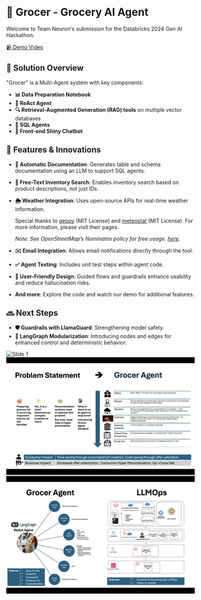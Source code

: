 # 🥬 Grocer - Grocery AI Agent

Welcome to Team Neuron's submission for the Databricks 2024 Gen AI Hackathon.

[📹 Demo Video](https://www.youtube.com/watch?v=jWJrtSschmk&ab_channel=neuron)

## 🧩 Solution Overview

"Grocer" is a Multi-Agent system with key components:

- **📊 Data Preparation Notebook**
- **🤖 ReAct Agent**
- **🔍 Retrieval-Augmented Generation (RAG) tools** on multiple vector databases
- **📝 SQL Agents**
- **💬 Front-end Shiny Chatbot**

## 🌟 Features & Innovations

- **📄 Automatic Documentation**: Generates table and schema documentation using an LLM to support SQL agents.
- **🔎 Free-Text Inventory Search**: Enables inventory search based on product descriptions, not just IDs.
- **🌦️ Weather Integration**: Uses open-source APIs for real-time weather information.

   Special thanks to [geopy](https://github.com/geopy/geopy) (MIT License) and [meteostat](https://github.com/meteostat/meteostat-python) (MIT License). For more information, please visit their pages.

   *Note: See OpenStreetMap’s Nominatim policy for free usage. [here](https://operations.osmfoundation.org/policies/nominatim/).*

- **✉️ Email Integration**: Allows email notifications directly through the tool.
- **✅ Agent Testing**: Includes unit test steps within agent code.
- **🚦 User-Friendly Design**: Guided flows and guardrails enhance usability and reduce hallucination risks.
- **And more**: Explore the code and watch our demo for additional features.

## 🔜 Next Steps

- **🛡️ Guardrails with LlamaGuard**: Strengthening model safety.
- **🔧 LangGraph Modularization**: Introducing nodes and edges for enhanced control and deterministic behavior.

![Slide 1](Slide1.png)
![Slide 2](Slide2.png)
![Slide 3](Slide3.png)
